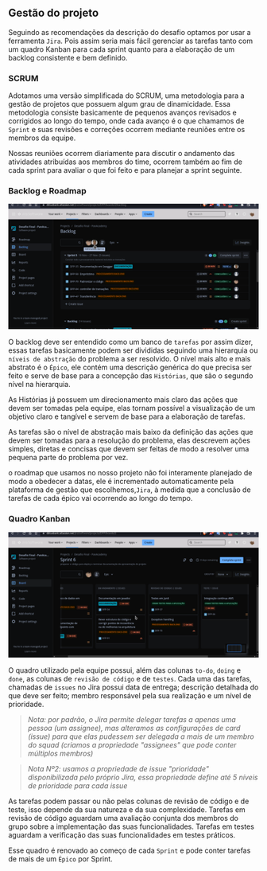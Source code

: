 ## Gestão do projeto

Seguindo as recomendações da descrição do desafio optamos por usar a ferramenta `Jira`. Pois assim seria mais fácil gerenciar as tarefas tanto com um quadro Kanban para cada sprint quanto para a elaboração de um backlog consistente e bem definido.

### SCRUM

Adotamos uma versão simplificada do SCRUM, uma metodologia para a gestão de projetos que possuem algum grau de dinamicidade. Essa metodologia consiste basicamente de pequenos avanços revisados e corrigidos ao longo do tempo, onde cada avanço é o que chamamos de `Sprint` e suas revisões e correções ocorrem mediante reuniões entre os membros da equipe.

Nossas reuniões ocorrem diariamente para discutir o andamento das atividades atribuídas aos membros do time, ocorrem também ao fim de cada sprint para avaliar o que foi feito e para planejar a sprint seguinte.

### Backlog e Roadmap

![gif backlog jira](./assets/backlog.gif)

O backlog deve ser entendido como um banco de `tarefas` por assim dizer, essas tarefas basicamente podem ser divididas seguindo uma hierarquia ou `níveis de abstração` do problema a ser resolvido. O nível mais alto e mais abstrato é o `Épico`, ele contém uma descrição genérica do que precisa ser feito e serve de base para a concepção das `Histórias`, que são o segundo nível na hierarquia.

As Histórias já possuem um direcionamento mais claro das ações que devem ser tomadas pela equipe, elas tornam possível a visualização de um objetivo claro e tangível e servem de base para a elaboração de tarefas.

As tarefas são o nível de abstração mais baixo da definição das ações que devem ser tomadas para a resolução do problema, elas descrevem ações simples, diretas e concisas que devem ser feitas de modo a resolver uma pequena parte do problema por vez.

o roadmap que usamos no nosso projeto não foi interamente planejado de modo a obedecer a datas, ele é incrementado automaticamente pela plataforma de gestão que escolhemos,`Jira`, à medida que a conclusão de tarefas de cada épico vai ocorrendo ao longo do tempo.

### Quadro Kanban

![gif kanban jira](./assets/kanban.gif)

O quadro utilizado pela equipe possui, além das colunas `to-do`, `doing` e `done`, as colunas de `revisão de código` e de `testes`. Cada uma das tarefas, chamadas de `issues` no Jira possui data de entrega; descrição detalhada do que deve ser feito; membro responsável pela sua realização e um nível de prioridade.

>_Nota: por padrão, o Jira permite delegar tarefas a apenas uma pessoa (um assignee), mas alteramos as configurações de card (issue) para que elas pudessem ser delegada a mais de um membro do squad (criamos a propriedade "assignees" que pode conter múltiplos membros)_

>_Nota Nº2: usamos a propriedade de issue "prioridade" disponibilizada pelo próprio Jira, essa propriedade define até 5 níveis de prioridade para cada issue_

As tarefas podem passar ou não pelas colunas de revisão de código e de teste, isso depende da sua natureza e da sua complexidade. Tarefas em revisão de código aguardam uma avaliação conjunta dos membros do grupo sobre a implementação das suas funcionalidades. Tarefas em testes aguardam a verificação das suas funcionalidades em testes práticos.

Esse quadro é renovado ao começo de cada `Sprint` e pode conter tarefas de mais de um `Épico` por Sprint.
